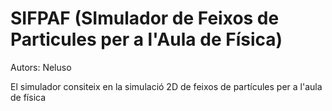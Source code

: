 # SIFPAF (SImulador de Feixos de Particules per a l'Aula de Física)

Autors: Neluso

El simulador consiteix en la simulació 2D de feixos de partícules per a l'aula de física